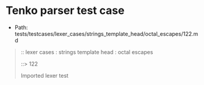 # Tenko parser test case

- Path: tests/testcases/lexer_cases/strings_template_head/octal_escapes/122.md

> :: lexer cases : strings template head : octal escapes
>
> ::> 122
>
> Imported lexer test
>
> <template head> ZeroToThreeOctalDigit OctalDigit OctalDigit (eol/eof)

## FAIL

## Input

`````js
`\210
`````

## Output

_Note: the whole output block is auto-generated. Manual changes will be overwritten!_

Below follow outputs in four parsing modes: sloppy mode, strict mode script goal, module goal, web compat mode (always sloppy).

Note that the output parts are auto-generated by the test runner to reflect actual result.

### Sloppy mode

Parsed with script goal and as if the code did not start with strict mode header.

`````
throws: Lexer error!
    Illegal legacy octal escape in template, where octal escapes are never allowed

`\210
^------- error
`````

### Strict mode

Parsed with script goal but as if it was starting with `"use strict"` at the top.

_Output same as sloppy mode._

### Module goal

Parsed with the module goal.

_Output same as sloppy mode._

### Web compat mode

Parsed in sloppy script mode but with the web compat flag enabled.

_Output same as sloppy mode._
